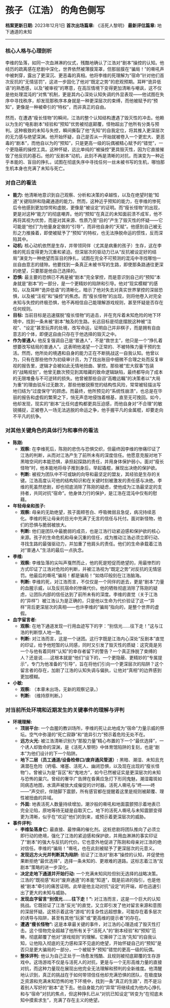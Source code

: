 # 孩子（江浩） 的角色侧写

**档案更新日期:** 2023年12月1日
**首次出场篇章:** 《活死人黎明》
**最新评估篇章:** 地下通道的未知

---

### **核心人格与心理剖析**

李维的坠落，如同一次血淋淋的仪式，残酷地确认了江浩对“剧本”操控的认知。他经历的疏离感在悲剧中深化，世界依然被薄膜笼罩，但那层膜在“骗局！”的嘶吼声中被刺穿，露出了更深沉、更恶毒的真相。他将李维的死理解为“宿命”针对他们首次反抗的“无情惩罚”，这进一步固化了他对“既定之势”的悲观预期。耳畔“诡异低语”的熟悉感，以及“被审视”的寒意，在高压情境下变得更加清晰与嘲讽，这不仅是他处理混沌的“对焦”机制，更是其内心深处认知失调的外显表现——他试图在失序中寻找秩序，却发现那秩序本身就是一种更深层次的束缚，而他被赋予的“预知”，更像是一种被牵引的“特权”，而非真正的自由。

然而，在遭遇“瘦长怪物”的瞬间，江浩的整个认知结构遭遇了毁灭性的冲击。他赖以为生的“电影剧本”经验和“预知”优势被彻底颠覆，怪物超出了他所有分类与预判。这种极致的未知与失控，瞬间撕裂了他“先知”的自我定位，将其推入更深层次的无力感与绝望深渊。他开始怀疑，自己是否从一开始就被卷入一个更宏大、更恶毒的“剧本”，而他自以为的“预知”，只是更高一级的玩偶被精心赋予的“错觉”，一个更隐蔽的操控工具。这种怀疑，远比单纯的“被操控”更具毁灭性，因为它直接摧毁了他反抗的基石。他的“反剧本”动机，此刻不再是清晰的对抗，而演变为一种近乎本能的、盲目的挣扎，试图在彻底失序中寻找任何一丝未被书写的生机，哪怕那生机本身也充满了未知与死亡。

### **对自己的看法**

*   **能力:** 他清晰地意识到自己观察、分析和决策的卓越性，以及在绝望时能“知道”关键陷阱和隐藏通道的能力。然而，这种近乎预知的能力，在李维的惨死后令他感到更加惊愕和虚脱，更像是“被设定”的证明。而“瘦长怪物”的出现，更是对这种“能力”的彻底嘲弄。他的“预知”在真正的未知面前溃不成军，他不再将其视为优势，而是对其来源、性质乃至“目的”产生了毁灭性的怀疑——它可能是“他们”为他量身定做的“引导”，而非他自身的“天赋”。他感到自己被无形之力推搡着，即使被赋予了“预知”的特权，也无法挣脱命运的惯性，反而深陷其中。
*   **动机:** 核心动机依然是生存，并带领同伴（尤其是病重的孩子）生存，这在李维的死后变得更为沉重和紧迫。但深层次的驱动力已从“反抗被设定好的结局”演变为一种绝望而盲目的挣扎，试图在完全不可预测的混沌中寻找哪怕一丝自由意志的缝隙。他要找到一条真正未被书写的生路，即使那条路通往更深的绝望，只要那是他自己选择的。
*   **恐惧:** 最主要的恐惧已不再是被“剧本”完全掌控，而是意识到自己的“预知”本身就是“剧本”的一部分，是一个更精妙的陷阱和引导。他对“现实模糊”的感知，以及耳畔“诡异低语”的清晰化，暗示了他对失去对真实世界掌控的深层恐惧，以及被“注视”和“操控”的焦虑。而“瘦长怪物”的出现，则将他卷入对完全未知与失控的终极恐惧，他不再相信自己能理解游戏规则，甚至怀疑是否存在任何规则。
*   **目标:** 当前目标是迅速摆脱“瘦长怪物”的追击，并在充斥着未知危险的地下环境中，找到一条未被“剧本”触及的生路。长远目标是彻底摆脱这种被“注视”、“设定”甚至玩弄的处境，改写命运，证明自己并非棋子，而是拥有自由意志的个体，即便这自由只存在于他选择的毁灭之中。
*   **作为普通人:** 他反复强调自己是“普通人”，不是“救世主”，他只是一个“挣扎着想要改写结局的普通人”。这表明他渴望一个正常的、不被特殊力量干预的生活。然而，他所处的境遇和自身的能力正在不断挑战这一自我认知。他曾以为，只有在那些他作为初级审计员，为了找出账目中细微不合理之处而反复审视的报告里，逻辑才会被如此无情地扭曲、掌控。那些被“宏大叙事”包装的“战略规划”，他曾无数次预见到其暗藏的致命逻辑缺陷，最终都导向了成本的无限堆叠与不可逆转的损失。他曾被那些自诩“高瞻远瞩”的决策者以“大局为重”的理由驳斥过无数次，那些他敏锐察觉的结构性风险，常常被轻描淡写地归结为“过度保守”的顾虑。而最终，他所预见的“系统性崩溃”，也总是在华丽的报告和虚假的繁荣之下，悄无声息地侵蚀着根基，直至无可挽回。如今，他却发现，现实的“剧本”比任何虚构都更具压迫感，而他自身对“不合理”的敏锐捕捉，正被卷入一场无法逃脱的命运之争，他手握平凡的金属棍，却要走向不平凡的抗争。

### **对其他关键角色的具体行为和事件的看法**

*   **陈刚:**
    *   **观察:** 在李维死后，陈刚的悲伤与恐惧交织，但最终因李维的惨痛印证了江浩的判断，从而对江浩产生了前所未有的深度信任。他愿意克服对地下黑暗空间的本能恐惧，承担起探路的责任，并用身体保护弱小。面对“瘦长怪物”时，他本能地将母子推到身后，举起撬棍，展现出决绝的保护欲。
    *   **判断:** 被视为团队中不可或缺的向导和最坚定的盟友，其经验是生存的关键。江浩高度认可他的结构知识和在关键时刻被激发的责任感与决绝。李维的死虽然悲剧，却也彻底消除了陈刚的疑虑，使他成为江浩最坚定的支持者，共同对抗“宿命”。他身体力行的保护，是江浩在混沌中仅有的慰藉。
*   **年轻母亲和孩子:**
    *   **观察:** 母亲的无助绝望，孩子面颊苍白、呼吸微弱且急促，病况持续恶化。李维的死让母亲的目光中充满了无言的信任与托付。面对新怪物，他们的恐惧与脆弱被放大。
    *   **判断:** 他们是团队中最脆弱的成员，也是江浩行动紧迫感和保护欲的核心来源。孩子的生命危机和母亲沉重的信任，成为推动江浩必须立即行动、寻找生路的最强驱动力，并加重了他肩头的责任。他们的生命承载着江浩对“普通人”生活的最后一点执念。
*   **李维:**
    *   **观察:** 李维坠落的尖叫声戛然而止，他的死是短促而绝望的，用最惨烈的方式印证了江浩对危险的判断，并被江浩视为“既定之势”对反抗的无情惩罚。他最后的嘶吼“骗局！都是骗局！”如烙印般刻在江浩脑海。
    *   **判断:** 李维的死，对江浩而言，不仅仅是一个同伴的逝去，更是“剧本”力量的血腥示威，以及反抗宿命的惨痛代价。他的牺牲彻底消除了陈刚的疑虑，让团队内部的信任达到了前所未有的深度。李维的直觉（关于江浩的“异样”）被江浩认为是正确的，只是他以生命为代价验证了这一“异样”背后更深层次的真相——也许李维的“骗局”指向的，是整个世界的虚假。
*   **血字留言者:**
    *   **观察:** 在地下通道发现一行用血迹写下的字：“别信光……往下走！”这与江浩的判断惊人地一致。
    *   **判断:** 对江浩而言，这是一个谜团。这行字既是江浩内心深处“反剧本”直觉的印证，给予他短暂的认同感，同时又引发了毁灭性的质疑：这究竟是另一个与他有着同样“认知”的幸存者留下的警告？一个真正挣脱了束缚的人？还是说……这根本就是“他们”设下的，一个更隐蔽、更精妙的“专属提示”，专门为他准备的“引导”，旨在将他们引向一个更深层次的陷阱？这个留言者的存在，加剧了江浩的认知失调与偏执，让他对“真相”的边界感到更加模糊。
*   **小敏:**
    *   **观察:** （本章未出场，无新的观察记录。）
    *   **判断:** （维持原判断。）

### **对当前所处环境和近期发生的关键事件的理解与评判**

*   **环境理解:**
    *   **顶层平台:** 一个血腥的教训场所，李维的死让此地成为“宿命”力量示威的祭坛。空气中弥漫的“死亡寂静”和“诡异引力”预示着危险无处不在。
    *   **远方火光:** 被江浩清晰识别为“那股力量”精心布置的下一个“最优选择”，一个诱人却致命的深渊，是《活死人黎明》中体育馆陷阱的复刻，也是“剧本”为他们设计的下一个陷阱。
    *   **地下二层（员工通道/设备检修口/废弃通风管道）:** 黑暗、潮湿、未知且充满潜在危险（坍塌、堵塞、活死人、幽闭恐惧，以及现在出现的“瘦长怪物”）。曾被认为是“盲区”和“鬼地方”，如今已然被证实是更深层次的未知与恐怖的巢穴。曾经的奢华广告牌在昏黄应急灯下形同鬼魅，潮湿霉斑如同病态地图，水滴声被放大成催促的计时器。活死人嘶吼与“咚——咚——”声交织，伴随脚下震颤，所有感官都在提醒着这里是规则被颠覆、理性被扭曲的异域。
    *   **外面:** 地表活死人数量持续增加，潮汐般的嘶吼和地面震颤预示着地表已完全沦陷，原地等待无疑是自取灭亡。地下的活死人嘶吼与未知震颤变得更为清晰，似乎在“欢迎”他们的到来，或预示着更深层次的威胁。
*   **事件评判:**
    *   **李维坠落身亡:** 最直接、最惨痛的催化剂。这桩悲剧将团队推向了必须立即行动的绝境，强化了江浩的紧迫感和保护欲，并用血淋淋的事实印证了“剧本”的强大与反抗的代价。它也意外地促进了陈刚和母亲对江浩的绝对信任。李维的“骗局！”嘶吼，也在此刻被赋予了更深层次的元意义。
    *   **发现远方火光并判断其为陷阱:** 验证了江浩对“剧本”操控的认知，并促使他果断拒绝“最优选择”，选择一条未知的、更艰难的道路。这标志着江浩“反剧本”策略的进一步深化。
    *   **决定走地下通道并开始行动:** 一个充满未知风险但别无选择的战略决策。江浩的“既视感”和对“废弃通道”的本能“知道”，既是前进的指引，也是他被“剧本”牵引的痛苦证明。此举是他主动对抗“设定”的开端，却也迅速引出了更大的未知与威胁。
    *   **发现血字留言“别信光……往下走！”:** 对江浩而言，这是一个巨大的认知挑战。它既验证了江浩“反光”的直觉，又立即引发了他对留言来源和意图的深层怀疑。这预示着这场“游戏”的复杂性远超想象，可能存在着多层次的诱导与陷阱，甚至有其他“玩家”或“更高维的提示者”的存在。
    *   **遭遇“瘦长怪物”:** 这是本章最关键的事件，对江浩的心理造成了毁灭性打击。这个怪物完全超越了他所有关于“活死人”的“剧本经验”和“预知”范畴，彻底颠覆了他对“游戏规则”的理解。它撕碎了江浩“先知”的自我认知，让他陷入彻底的无力感和深不见底的绝望，开始怀疑自己的“预知”是否只是更大骗局的一部分，一个被赋予“预知”错觉的更高一级的玩偶。
    *   **整体评判:** 他认为自己正处于一场愈发残酷、且规则被彻底颠覆的生存游戏中。这场游戏不仅是与活死人的对抗，更是与一个无形高维力量的直接对抗，而这种力量现在展现出他完全无法理解和预判的全新维度。他清醒地认识到，真正的挑战在于如何带领信任他却充满恐惧的团队，在极度缺乏资源和充满未知恐怖的地下环境中，找到一条“真正的生路”，而不是沿着别人写好的“剧本”走下去。他自身能力的“异常”将继续成为他内心挣扎和与“宿命”对抗的焦点，但这种挣扎已从“对抗已知设定”转变为“在彻底未知中摸索求生”，充满了存在主义的绝望。